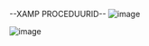 --XAMP PROCEDUURID--
![image](https://github.com/user-attachments/assets/7b621306-0621-4fea-b26d-3906d3250ae8)

![image](https://github.com/user-attachments/assets/d78f6f4a-7789-4011-95e0-32992827d174)
